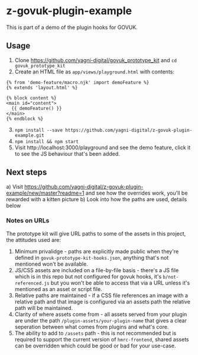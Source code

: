 # z-govuk-plugin-example

This is part of a demo of the plugin hooks for GOVUK.  

## Usage

1. Clone https://github.com/yagni-digital/govuk_prototype_kit and `cd govuk_prototype_kit`
2. Create an HTML file as `app/views/playground.html` with contents:
```nunjucks
{% from 'demo-feature/macro.njk' import demoFeature %}
{% extends 'layout.html' %}

{% block content %}
<main id="content">
  {{ demoFeature() }}
</main>
{% endblock %}

```
3. `npm install --save https://github.com/yagni-digital/z-govuk-plugin-example.git`
4. `npm install && npm start`
5. Visit http://localhost:3000/playground and see the demo feature, click it to see the JS behaviour that's been added.

## Next steps

a) Visit https://github.com/yagni-digital/z-govuk-plugin-example/new/master?readme=1 and see how the overrides work, you'll be rewarded with a kitten picture
b) Look into how the paths are used, details below

### Notes on URLs

The prototype kit will give URL paths to some of the assets in this project, the attitudes used are:

1. Minimum privalidge - paths are explicitly made public when they're defined in `govuk-prototype-kit-hooks.json`, anything that's not mentioned won't be available.
2. JS/CSS assets are included on a file-by-file basis - there's a JS file which is in this repo but not configured for govuk hooks, it's `b/not-referenced.js` but you won't be able to access that via a URL unless it's mentioned as an asset or script file.
3. Relative paths are maintained - if a CSS file references an image with a relative path and that image is configured via an assets path the relative path will be maintained.
4. Clarity of where assets come from - all assets served from your plugin are under the path `/plugin-assets/your-plugin-name` that gives a clear seperation between what comes from plugins and what's core.
5. The ability to add to `/assets` path - this is not recommended but is required to support the current version of `hmrc-frontend`, shared assets can be overridden which could be good or bad for your use-case.
